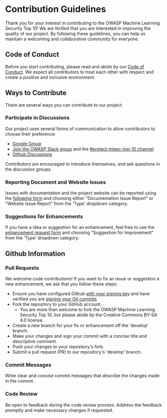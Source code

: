 # Contribution Guidelines

Thank you for your interest in contributing to the OWASP Machine Learning
Security Top 10! We are thrilled that you are interested in improving the
quality of our project. By following these guidelines, you can help us maintain
a welcoming and collaborative community for everyone.

## Code of Conduct

Before you start contributing, please read and abide by our
[Code of Conduct](https://github.com/OWASP/www-project-machine-learning-security-top-10/blob/master/CODE_OF_CONDUCT.md).
We expect all contributors to treat each other with respect and create a
positive and inclusive environment.

## Ways to Contribute

There are several ways you can contribute to our project:

### Participate in Discussions

Our project uses several forms of communication to allow contributors to choose
their preference:

- [Google Group](https://groups.google.com/u/1/a/owasp.org/g/project-machine-learning-security-top-ten)
- [Join the OWASP Slack group](https://owasp.org/slack/invite) and the
  [#project-mlsec-top-10 channel](https://owasp.slack.com/archives/C04PESBUWRZ)
- [Github Discussions](https://github.com/OWASP/www-project-machine-learning-security-top-10/discussions)

Contributors are encouraged to introduce themselves, and ask questions in the
discussion groups.

### Reporting Document and Website Issues

Issues with documentation and the project website can be reported using the
[following form](https://github.com/OWASP/www-project-machine-learning-security-top-10/issues/new?assignees=shsingh&labels=issues/general,issues/triage&projects=&template=feedback-report.yaml&title=[FEEDBACK]:+)
and choosing either "Documentation Issue Report" or "Website Issue Report" from
the 'Type' dropdown category.

### Suggestions for Enhancements

If you have a idea or suggestion for an enhancement, feel free to use the
[enhancement request form](https://github.com/OWASP/www-project-machine-learning-security-top-10/issues/new?assignees=shsingh&labels=issues/general,issues/triage&projects=&template=feedback-report.yaml&title=[FEEDBACK]:+)
and choosing "Suggestion for Improvement" from the 'Type' dropdown category.

## Github Information

### Pull Requests

We welcome code contributions! If you want to fix an issue or suggestion a new
enhancement, we ask that you follow these steps:

- Ensure you have configured Github
  [with your signing key](https://docs.github.com/en/authentication/managing-commit-signature-verification/telling-git-about-your-signing-key)
  and have verified you are
  [signing your Git commits](https://docs.github.com/en/authentication/managing-commit-signature-verification/signing-commits)
- Fork the repository to your GitHub account.
  - You are more than welcome to fork the OWASP Machine Learning Security Top
    10, but please abide by the Creative Commons BY-SA 4.0 license.
- Create a new branch for your fix or enhancement off the 'develop' branch.
- Make your changes and sign your commit with a concise title and descriptive
  comment.
- Push your changes to your repository's fork.
- Submit a pull request (PR) to our repository's 'develop' branch.

### Commit Messages

Write clear and concise commit messages that describe the changes made in the
commit.

### Code Review

Be open to feedback during the code review process. Address the feedback
promptly and make necessary changes if requested.

